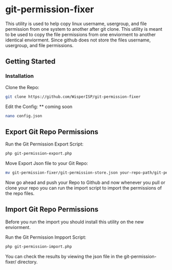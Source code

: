 # git-permission-fixer

This utility is used to help copy linux username, usergroup, and file permission from one system to another after git clone. This utility is meant to be used to copy the file permissions from one enviorment to another identical enviorment. Since github does not store the files username, usergroup, and file permissions.

## Getting Started

### Installation

Clone the Repo:
```bash
git clone https://github.com/WisperISP/git-permission-fixer
```

Edit the Config: ** coming soon
```bash
nano config.json
```



## Export Git Repo Permissions

Run the Git Permission Export Script:
```bash
php git-permission-export.php
```

Move Export Json file to your Git Repo:
```bash
mv git-permission-fixer/git-permission-store.json your-repo-path/git-permission-store.json
```

Now go ahead and push your Repo to Github and now whenever you pull or clone your repo you can run the import script to import the permissions of the repo files.

## Import Git Repo Permissions

Before you run the import you should install this utility on the new enviorment.

Run the Git Permission Impport Script:
```bash
php git-permission-import.php
```

You can check the results by viewing the json file in the git-permission-fixer/ directory.



